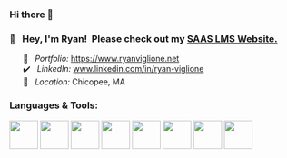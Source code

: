 ### Hi there 👋

### 👋  &nbsp; Hey, I'm Ryan! &nbsp;Please check out my [SAAS LMS Website.](https://www.viglms.org)

 &nbsp;&nbsp;&nbsp;&nbsp;&nbsp;&nbsp;:pushpin: &nbsp; *Portfolio:* https://www.ryanviglione.net \
 &nbsp;&nbsp;&nbsp;&nbsp;&nbsp;&nbsp;:heavy_check_mark: &nbsp; *LinkedIn:* www.linkedin.com/in/ryan-viglione \
 &nbsp;&nbsp;&nbsp;&nbsp;&nbsp;&nbsp;:round_pushpin: &nbsp; *Location:* Chicopee, MA 
<!--  :envelope_with_arrow: &nbsp; *Email:* perezcpt@gmail.com <br/> --> 
### Languages & Tools:


<code><img height="50" src="https://www.vectorlogo.zone/logos/amazon_aws/amazon_aws-ar21.svg"></code>
<code><img height="50" src="https://www.vectorlogo.zone/logos/google_cloud/google_cloud-ar21.svg"></code> 
<code><img height="50" src="https://www.vectorlogo.zone/logos/python/python-ar21.svg"></code>
<code><img height="50" src="https://www.vectorlogo.zone/logos/amazon_awslambda/amazon_awslambda-ar21.svg"></code> 
<code><img height="50" src="https://www.vectorlogo.zone/logos/mysql/mysql-ar21.svg"></code> 
<code><img height="50" src="https://www.vectorlogo.zone/logos/postgresql/postgresql-ar21.svg"></code> 
<code><img height="50" src="https://www.vectorlogo.zone/logos/git-scm/git-scm-ar21.svg"></code> 
<code><img height="50" src="https://www.vectorlogo.zone/logos/docker/docker-ar21.svg"></code>
